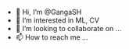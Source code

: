 - 👋 Hi, I’m @GangaSH
- 👀 I’m interested in ML, CV
- 💞️ I’m looking to collaborate on ...
- 📫 How to reach me ...

<!---
GangaSH/GangaSH is a ✨ special ✨ repository because its `README.md` (this file) appears on your GitHub profile.
You can click the Preview link to take a look at your changes.
--->
